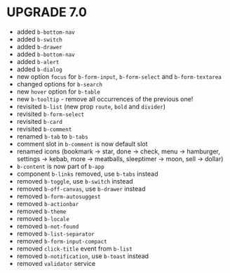 # UPGRADE 7.0

- added `b-bottom-nav`
- added `b-switch`
- added `b-drawer`
- added `b-bottom-nav`
- added `b-alert`
- added `b-dialog`
- new option `focus` for `b-form-input`, `b-form-select` and `b-form-textarea`
- changed options for `b-search`
- new `hover` option for `b-table`
- new `b-tooltip` - remove all occurrences of the previous one!
- revisited `b-list` (new prop `route`, `bold` and `divider`)
- revisited `b-form-select`
- revisited `b-card`
- revisited `b-comment`
- renamed `b-tab` to `b-tabs`
- comment slot in `b-comment` is now default slot
- renamed icons (bookmark -> star, done -> check, menu -> hamburger, settings -> kebab, more -> meatballs, sleeptimer -> moon, sell -> dollar)
- `b-content` is now part of `b-app`
- component `b-links` removed, use `b-tabs` instead
- removed `b-toggle`, use `b-switch` instead
- removed `b-off-canvas`, use `b-drawer` instead
- removed `b-form-autosuggest`
- removed `b-actionbar`
- removed `b-theme`
- removed `b-locale`
- removed `b-not-found`
- removed `b-list-separator`
- removed `b-form-input-compact`
- removed `click-title` event from `b-list`
- removed `b-notification`, use `b-toast` instead
- removed `validator` service

